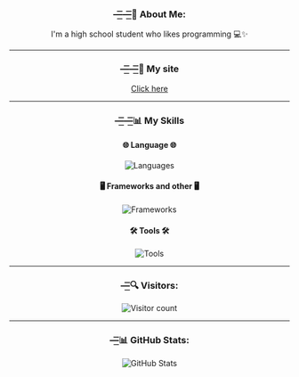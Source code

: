 <div align="center">
    <div>
        <h3><b>—͟͞͞—͟͞͞💫 About Me:</b></h3>
        <p>I'm a high school student who likes programming 💻✨</p>
    </div>
    <hr>
    <div>
        <h3><b>—͟͞͞—͟͞͞🔗 My site</b><br></h3>
        <p><a href="https://anto426.github.io/Antosite/">Click here</a></p>
    </div>
    <hr>
    <div>
        <h3><b>—͟͞͞—͟͞͞📊 My Skills</b></h3>
        <div>
            <h4>🌐 Language 🌐</h4>
            <img
                src="https://skillicons.dev/icons?i=js,c,cpp,java,kotlin,py,html,css"
                alt="Languages">
        </div>
        <div>
            <h4>🖥️ Frameworks and other 🖥️</h4>
            <img src="https://skillicons.dev/icons?i=discordjs,nodejs,bootstrap"
                alt="Frameworks">
        </div>
        <div>
            <h4>🛠️ Tools 🛠️</h4>
            <img
                src="https://skillicons.dev/icons?i=vscode,git,androidstudio,blender"
                alt="Tools">
        </div>
    </div>
    <hr>
    <div>
        <h3><b>—͟͞͞🔍 Visitors:</b></h3>
        <img src="https://count.getloli.com/get/@:anto426?theme=rule34"
            alt="Visitor count">
        <hr>
    </div>
    <div>
        <h3><b>—͟͞͞📊 GitHub Stats:</b></h3>
        <img
            src="https://gh-readme-profile.vercel.app/api?username=Anto426&theme=transparent&border_width=0&border_radius=20&bg_color=cdb698&title_color=871b4d&icon_color=871b4d"
            alt="GitHub Stats">
    </div>
</div>
